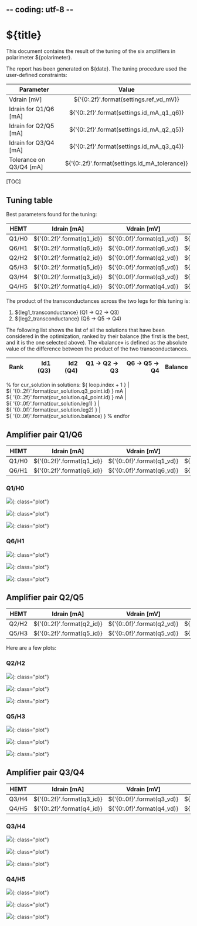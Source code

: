 ## -- coding: utf-8 --

<h1>${title}</h1>

This document contains the result of the tuning of the six amplifiers in
polarimeter ${polarimeter}.

The report has been generated on ${date}. The tuning procedure used the user-defined constraints:

Parameter | Value
--------- |:-----:
Vdrain [mV] | ${'{0:.2f}'.format(settings.ref_vd_mV)}
Idrain for Q1/Q6 [mA] | ${'{0:.2f}'.format(settings.id_mA_q1_q6)}
Idrain for Q2/Q5 [mA] | ${'{0:.2f}'.format(settings.id_mA_q2_q5)}
Idrain for Q3/Q4 [mA] | ${'{0:.2f}'.format(settings.id_mA_q3_q4)}
Tolerance on Q3/Q4 [mA] | ${'{0:.2f}'.format(settings.id_mA_tolerance)}

[TOC]


<h2>Tuning table</h2>

Best parameters found for the tuning:

HEMT  | Idrain [mA] | Vdrain [mV] | Igate [mA] | Vgate [mV] | Transconductance [mA/V]
----- |:-----------:|:-----------:|:----------:|:----------:|:----------------------:
Q1/H0 | ${'{0:.2f}'.format(q1_id)} | ${'{0:.0f}'.format(q1_vd)} | ${'{0:.2f}'.format(q1_ig)} | ${'{0:.0f}'.format(q1_vg)} | ${'{0:.1f}'.format(q1_transconductance)}
Q6/H1 | ${'{0:.2f}'.format(q6_id)} | ${'{0:.0f}'.format(q6_vd)} | ${'{0:.2f}'.format(q6_ig)} | ${'{0:.0f}'.format(q6_vg)} | ${'{0:.1f}'.format(q6_transconductance)}
Q2/H2 | ${'{0:.2f}'.format(q2_id)} | ${'{0:.0f}'.format(q2_vd)} | ${'{0:.2f}'.format(q2_ig)} | ${'{0:.0f}'.format(q2_vg)} | ${'{0:.1f}'.format(q2_transconductance)}
Q5/H3 | ${'{0:.2f}'.format(q5_id)} | ${'{0:.0f}'.format(q5_vd)} | ${'{0:.2f}'.format(q5_ig)} | ${'{0:.0f}'.format(q5_vg)} | ${'{0:.1f}'.format(q5_transconductance)}
Q3/H4 | ${'{0:.2f}'.format(q3_id)} | ${'{0:.0f}'.format(q3_vd)} | ${'{0:.2f}'.format(q3_ig)} | ${'{0:.0f}'.format(q3_vg)} | ${'{0:.1f}'.format(q3_transconductance)}
Q4/H5 | ${'{0:.2f}'.format(q4_id)} | ${'{0:.0f}'.format(q4_vd)} | ${'{0:.2f}'.format(q4_ig)} | ${'{0:.0f}'.format(q4_vg)} | ${'{0:.1f}'.format(q4_transconductance)}

The product of the transconductances across the two legs for this tuning is:

1. ${leg1_transconductance} (Q1 → Q2 → Q3)
1. ${leg2_transconductance} (Q6 → Q5 → Q4)

The following list shows the list of all the solutions that have been considered
in the optimization, ranked by their balance (the first is the best, and it is
the one selected above). The «balance» is defined as the absolute value of the
difference between the product of the two transconductances.

Rank   | Id1 (Q3) | Id2 (Q4) | Q1 → Q2 → Q3 | Q6 → Q5 → Q4 | Balance
:-----:| ---:| ---:| ------------:| ------------:| ---------:
% for cur_solution in solutions:
${ loop.index + 1 } | \
${ '{0:.2f}'.format(cur_solution.q3_point.id) } mA | \
${ '{0:.2f}'.format(cur_solution.q4_point.id) } mA | \
${ '{0:.0f}'.format(cur_solution.leg1) } | \
${ '{0:.0f}'.format(cur_solution.leg2) } | \
${ '{0:.0f}'.format(cur_solution.balance) }
% endfor


<h2>Amplifier pair Q1/Q6</h2>

HEMT  | Idrain [mA] | Vdrain [mV] | Igate [mA] | Vgate [mV] 
----- |:-----------:|:-----------:|:----------:|:----------:
Q1/H0 | ${'{0:.2f}'.format(q1_id)} | ${'{0:.0f}'.format(q1_vd)} | ${'{0:.2f}'.format(q1_ig)} | ${'{0:.0f}'.format(q1_vg)}
Q6/H1 | ${'{0:.2f}'.format(q6_id)} | ${'{0:.0f}'.format(q6_vd)} | ${'{0:.2f}'.format(q6_ig)} | ${'{0:.0f}'.format(q6_vg)}

<h3>Q1/H0</h3>

![](id_vs_vd_q1.svg){: class="plot"}

![](trans_hemt_vs_vd_q1.svg){: class="plot"}

![](id_vs_vg_q1.svg){: class="plot"}

<h3>Q6/H1</h3>

![](id_vs_vd_q6.svg){: class="plot"}

![](trans_hemt_vs_vd_q6.svg){: class="plot"}

![](id_vs_vg_q6.svg){: class="plot"}



<h2>Amplifier pair Q2/Q5</h2>

HEMT  | Idrain [mA] | Vdrain [mV] | Igate [mA] | Vgate [mV] 
----- |:-----------:|:-----------:|:----------:|:----------:
Q2/H2 | ${'{0:.2f}'.format(q2_id)} | ${'{0:.0f}'.format(q2_vd)} | ${'{0:.2f}'.format(q2_ig)} | ${'{0:.0f}'.format(q2_vg)}
Q5/H3 | ${'{0:.2f}'.format(q5_id)} | ${'{0:.0f}'.format(q5_vd)} | ${'{0:.2f}'.format(q5_ig)} | ${'{0:.0f}'.format(q5_vg)}

Here are a few plots:

<h3>Q2/H2</h3>

![](id_vs_vd_q2.svg){: class="plot"}

![](trans_hemt_vs_vd_q2.svg){: class="plot"}

![](id_vs_vg_q2.svg){: class="plot"}


<h3>Q5/H3</h3>

![](id_vs_vd_q5.svg){: class="plot"}

![](trans_hemt_vs_vd_q5.svg){: class="plot"}

![](id_vs_vg_q5.svg){: class="plot"}



<h2>Amplifier pair Q3/Q4</h2>

HEMT  | Idrain [mA] | Vdrain [mV] | Igate [mA] | Vgate [mV] 
----- |:-----------:|:-----------:|:----------:|:----------:
Q3/H4 | ${'{0:.2f}'.format(q3_id)} | ${'{0:.0f}'.format(q3_vd)} | ${'{0:.2f}'.format(q3_ig)} | ${'{0:.0f}'.format(q3_vg)}
Q4/H5 | ${'{0:.2f}'.format(q4_id)} | ${'{0:.0f}'.format(q4_vd)} | ${'{0:.2f}'.format(q4_ig)} | ${'{0:.0f}'.format(q4_vg)}


<h3>Q3/H4</h3>

![](id_vs_vd_q3.svg){: class="plot"}

![](trans_hemt_vs_vd_q3.svg){: class="plot"}

![](id_vs_vg_q3.svg){: class="plot"}


<h3>Q4/H5</h3>

![](id_vs_vd_q4.svg){: class="plot"}

![](trans_hemt_vs_vd_q4.svg){: class="plot"}

![](id_vs_vg_q4.svg){: class="plot"}

